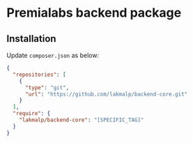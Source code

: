 # Premialabs backend package

## Installation

Update `composer.json` as below:

```json
{
  "repositories": [
    {
      "type": "git",
      "url": "https://github.com/lakmalp/backend-core.git"
    }
  ],
  "require": {
    "lakmalp/backend-core": "[SPECIFIC_TAG]"
  }
}
```